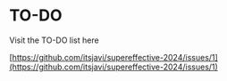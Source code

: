 # TO-DO

Visit the TO-DO list here

[https://github.com/itsjavi/supereffective-2024/issues/1](https://github.com/itsjavi/supereffective-2024/issues/1)
